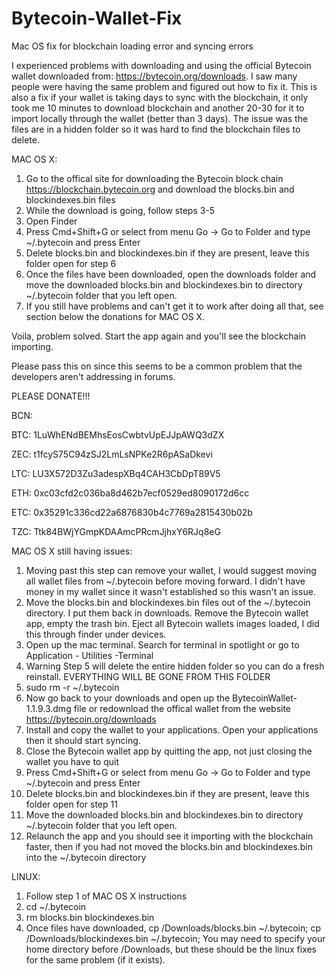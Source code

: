 # Bytecoin-Wallet-Fix
Mac OS fix for blockchain loading error and syncing errors

I experienced problems with downloading and using the official Bytecoin wallet downloaded from: https://bytecoin.org/downloads. I saw many people were having the same problem and figured out how to fix it. This is also a fix if your wallet is taking days to sync with the blockchain, it only took me 10 minutes to download blockchain and another 20-30 for it to import locally through the wallet (better than 3 days).  The issue was the files are in a hidden folder so it was hard to find the blockchain files to delete.

MAC OS X:
1. Go to the offical site for downloading the Bytecoin block chain https://blockchain.bytecoin.org and download the blocks.bin and blockindexes.bin files
2. While the download is going, follow steps 3-5
3. Open Finder
4. Press Cmd+Shift+G or select from menu Go -> Go to Folder and type ~/.bytecoin and press Enter
5. Delete blocks.bin and blockindexes.bin if they are present, leave this folder open for step 6
6. Once the files have been downloaded, open the downloads folder and move the downloaded blocks.bin and blockindexes.bin to directory ~/.bytecoin folder that you left open.
7. If you still have problems and can't get it to work after doing all that, see section below the donations for MAC OS X. 

Voila, problem solved. Start the app again and you'll see the blockchain importing.

Please pass this on since this seems to be a common problem that the developers aren't addressing in forums.

PLEASE DONATE!!!

BCN:

BTC: 1LuWhENdBEMhsEosCwbtvUpEJJpAWQ3dZX

ZEC: t1fcyS75C94zSJ2LmLsNPKe2R6pASaDkevi

LTC: LU3X572D3Zu3adespXBq4CAH3CbDpT89V5

ETH: 0xc03cfd2c036ba8d462b7ecf0529ed8090172d6cc

ETC: 0x35291c336cd22a6876830b4c7769a2815430b02b

TZC: Ttk84BWjYGmpKDAAmcPRcmJjhxY6RJq8eG

MAC OS X still having issues:
1. Moving past this step can remove your wallet, I would suggest moving all wallet files from ~/.bytecoin before moving forward. I didn't have money in my wallet since it wasn't established so this wasn't an issue.
2. Move the blocks.bin and blockindexes.bin files out of the ~/.bytecoin directory.  I put them back in downloads. Remove the Bytecoin wallet app, empty the trash bin. Eject all Bytecoin wallets images loaded, I did this through finder under devices.
3. Open up the mac terminal. Search for terminal in spotlight or go to Application - Utilities -Terminal
4. Warning Step 5 will delete the entire hidden folder so you can do a fresh reinstall. EVERYTHING WILL BE GONE FROM THIS FOLDER
5. sudo rm -r ~/.bytecoin
6. Now go back to your downloads and open up the BytecoinWallet-1.1.9.3.dmg file or redownload the offical wallet from the website https://bytecoin.org/downloads
7. Install and copy the wallet to your applications.  Open your applications then it should start syncing.
8. Close the Bytecoin wallet app by quitting the app, not just closing the wallet you have to quit
9. Press Cmd+Shift+G or select from menu Go -> Go to Folder and type ~/.bytecoin and press Enter
10. Delete blocks.bin and blockindexes.bin if they are present, leave this folder open for step 11
11. Move the downloaded blocks.bin and blockindexes.bin to directory ~/.bytecoin folder that you left open.
12. Relaunch the app and you should see it importing with the blockchain faster, then if you had not moved the blocks.bin and blockindexes.bin into the ~/.bytecoin directory

LINUX:
1. Follow step 1 of MAC OS X instructions
2. cd ~/.bytecoin
3. rm blocks.bin blockindexes.bin
4. Once files have downloaded, cp /Downloads/blocks.bin ~/.bytecoin;  cp /Downloads/blockindexes.bin ~/.bytecoin; You may need to specify your home directory before /Downloads, but these should be the linux fixes for the same problem (if it exists).
